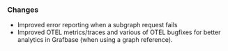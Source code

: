 ### Changes

- Improved error reporting when a subgraph request fails
- Improved OTEL metrics/traces and various of OTEL bugfixes for better analytics in Grafbase (when using a graph reference).

